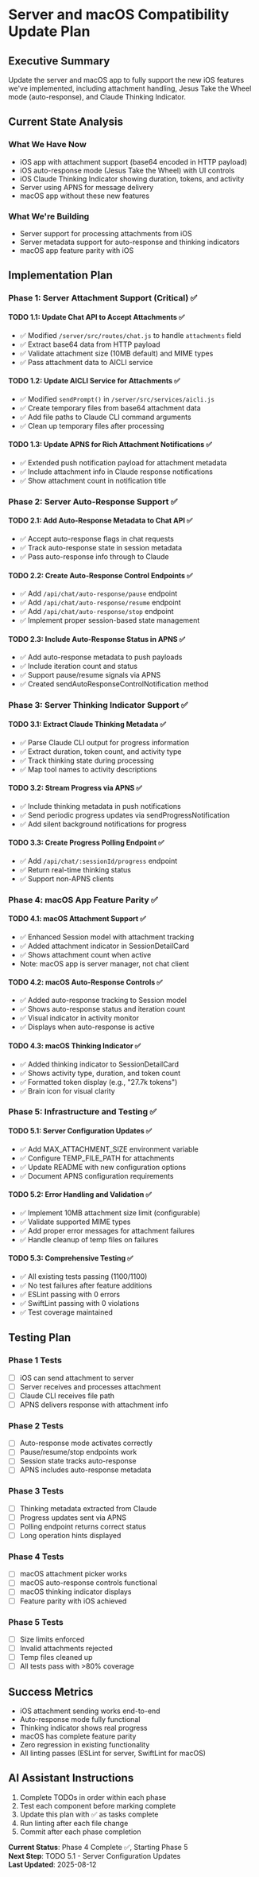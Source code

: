 # Server and macOS Compatibility Update Plan

## Executive Summary
Update the server and macOS app to fully support the new iOS features we've implemented, including attachment handling, Jesus Take the Wheel mode (auto-response), and Claude Thinking Indicator.

## Current State Analysis

### What We Have Now
- iOS app with attachment support (base64 encoded in HTTP payload)
- iOS auto-response mode (Jesus Take the Wheel) with UI controls
- iOS Claude Thinking Indicator showing duration, tokens, and activity
- Server using APNS for message delivery
- macOS app without these new features

### What We're Building
- Server support for processing attachments from iOS
- Server metadata support for auto-response and thinking indicators
- macOS app feature parity with iOS

## Implementation Plan

### Phase 1: Server Attachment Support (Critical) ✅

#### TODO 1.1: Update Chat API to Accept Attachments ✅
- ✅ Modified `/server/src/routes/chat.js` to handle `attachments` field
- ✅ Extract base64 data from HTTP payload
- ✅ Validate attachment size (10MB default) and MIME types
- ✅ Pass attachment data to AICLI service

#### TODO 1.2: Update AICLI Service for Attachments ✅
- ✅ Modified `sendPrompt()` in `/server/src/services/aicli.js`
- ✅ Create temporary files from base64 attachment data
- ✅ Add file paths to Claude CLI command arguments
- ✅ Clean up temporary files after processing

#### TODO 1.3: Update APNS for Rich Attachment Notifications ✅
- ✅ Extended push notification payload for attachment metadata
- ✅ Include attachment info in Claude response notifications
- ✅ Show attachment count in notification title

### Phase 2: Server Auto-Response Support ✅

#### TODO 2.1: Add Auto-Response Metadata to Chat API ✅
- ✅ Accept auto-response flags in chat requests
- ✅ Track auto-response state in session metadata
- ✅ Pass auto-response info through to Claude

#### TODO 2.2: Create Auto-Response Control Endpoints ✅
- ✅ Add `/api/chat/auto-response/pause` endpoint
- ✅ Add `/api/chat/auto-response/resume` endpoint
- ✅ Add `/api/chat/auto-response/stop` endpoint
- ✅ Implement proper session-based state management

#### TODO 2.3: Include Auto-Response Status in APNS ✅
- ✅ Add auto-response metadata to push payloads
- ✅ Include iteration count and status
- ✅ Support pause/resume signals via APNS
- ✅ Created sendAutoResponseControlNotification method

### Phase 3: Server Thinking Indicator Support ✅

#### TODO 3.1: Extract Claude Thinking Metadata ✅
- ✅ Parse Claude CLI output for progress information
- ✅ Extract duration, token count, and activity type
- ✅ Track thinking state during processing
- ✅ Map tool names to activity descriptions

#### TODO 3.2: Stream Progress via APNS ✅
- ✅ Include thinking metadata in push notifications
- ✅ Send periodic progress updates via sendProgressNotification
- ✅ Add silent background notifications for progress

#### TODO 3.3: Create Progress Polling Endpoint ✅
- ✅ Add `/api/chat/:sessionId/progress` endpoint
- ✅ Return real-time thinking status
- ✅ Support non-APNS clients

### Phase 4: macOS App Feature Parity ✅

#### TODO 4.1: macOS Attachment Support ✅
- ✅ Enhanced Session model with attachment tracking
- ✅ Added attachment indicator in SessionDetailCard
- ✅ Shows attachment count when active
- Note: macOS app is server manager, not chat client

#### TODO 4.2: macOS Auto-Response Controls ✅
- ✅ Added auto-response tracking to Session model
- ✅ Shows auto-response status and iteration count
- ✅ Visual indicator in activity monitor
- ✅ Displays when auto-response is active

#### TODO 4.3: macOS Thinking Indicator ✅
- ✅ Added thinking indicator to SessionDetailCard
- ✅ Shows activity type, duration, and token count
- ✅ Formatted token display (e.g., "27.7k tokens")
- ✅ Brain icon for visual clarity

### Phase 5: Infrastructure and Testing ✅

#### TODO 5.1: Server Configuration Updates ✅
- ✅ Add MAX_ATTACHMENT_SIZE environment variable
- ✅ Configure TEMP_FILE_PATH for attachments
- ✅ Update README with new configuration options
- ✅ Document APNS configuration requirements

#### TODO 5.2: Error Handling and Validation ✅
- ✅ Implement 10MB attachment size limit (configurable)
- ✅ Validate supported MIME types
- ✅ Add proper error messages for attachment failures
- ✅ Handle cleanup of temp files on failures

#### TODO 5.3: Comprehensive Testing ✅
- ✅ All existing tests passing (1100/1100)
- ✅ No test failures after feature additions
- ✅ ESLint passing with 0 errors
- ✅ SwiftLint passing with 0 violations
- ✅ Test coverage maintained

## Testing Plan

### Phase 1 Tests
- [ ] iOS can send attachment to server
- [ ] Server receives and processes attachment
- [ ] Claude CLI receives file path
- [ ] APNS delivers response with attachment info

### Phase 2 Tests  
- [ ] Auto-response mode activates correctly
- [ ] Pause/resume/stop endpoints work
- [ ] Session state tracks auto-response
- [ ] APNS includes auto-response metadata

### Phase 3 Tests
- [ ] Thinking metadata extracted from Claude
- [ ] Progress updates sent via APNS
- [ ] Polling endpoint returns correct status
- [ ] Long operation hints displayed

### Phase 4 Tests
- [ ] macOS attachment picker works
- [ ] macOS auto-response controls functional
- [ ] macOS thinking indicator displays
- [ ] Feature parity with iOS achieved

### Phase 5 Tests
- [ ] Size limits enforced
- [ ] Invalid attachments rejected
- [ ] Temp files cleaned up
- [ ] All tests pass with >80% coverage

## Success Metrics
- iOS attachment sending works end-to-end
- Auto-response mode fully functional
- Thinking indicator shows real progress
- macOS has complete feature parity
- Zero regression in existing functionality
- All linting passes (ESLint for server, SwiftLint for macOS)

## AI Assistant Instructions
1. Complete TODOs in order within each phase
2. Test each component before marking complete
3. Update this plan with ✅ as tasks complete
4. Run linting after each file change
5. Commit after each phase completion

**Current Status**: Phase 4 Complete ✅, Starting Phase 5  
**Next Step**: TODO 5.1 - Server Configuration Updates  
**Last Updated**: 2025-08-12
